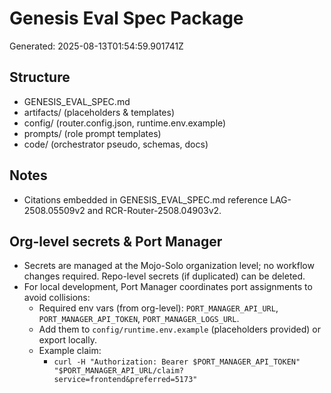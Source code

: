 # Genesis Eval Spec Package
Generated: 2025-08-13T01:54:59.901741Z

## Structure
- GENESIS_EVAL_SPEC.md
- artifacts/ (placeholders & templates)
- config/ (router.config.json, runtime.env.example)
- prompts/ (role prompt templates)
- code/ (orchestrator pseudo, schemas, docs)

## Notes
- Citations embedded in GENESIS_EVAL_SPEC.md reference LAG-2508.05509v2 and RCR-Router-2508.04903v2.

## Org-level secrets & Port Manager
- Secrets are managed at the Mojo-Solo organization level; no workflow changes required. Repo-level secrets (if duplicated) can be deleted.
- For local development, Port Manager coordinates port assignments to avoid collisions:
  - Required env vars (from org-level): `PORT_MANAGER_API_URL`, `PORT_MANAGER_API_TOKEN`, `PORT_MANAGER_LOGS_URL`.
  - Add them to `config/runtime.env.example` (placeholders provided) or export locally.
  - Example claim:
    - `curl -H "Authorization: Bearer $PORT_MANAGER_API_TOKEN" "$PORT_MANAGER_API_URL/claim?service=frontend&preferred=5173"`
